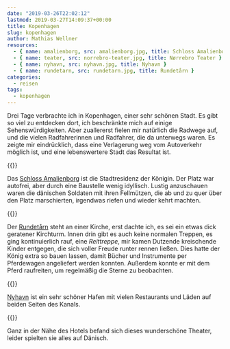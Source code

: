 ```yaml
---
date: "2019-03-26T22:02:12"
lastmod: 2019-03-27T14:09:37+00:00
title: Kopenhagen
slug: kopenhagen
author: Mathias Wellner
resources:
  - { name: amalienborg, src: amalienborg.jpg, title: Schloss Amalienborg }
  - { name: teater, src: norrebro-teater.jpg, title: Nørrebro Teater }
  - { name: nyhavn, src: nyhavn.jpg, title: Nyhavn }
  - { name: rundetarn, src: rundetarn.jpg, title: Rundetårn }
categories:
  - reisen
tags:
  - kopenhagen
---
```

Drei Tage verbrachte ich in Kopenhagen, einer sehr schönen Stadt. Es gibt so viel zu entdecken dort, ich beschränkte mich auf einige Sehenswürdigkeiten. Aber zuallererst fielen mir natürlich die Radwege auf, und die vielen Radfahrerinnen und Radfahrer, die da unterwegs waren. Es zeigte mir eindrücklich, dass eine Verlagerung weg vom Autoverkehr möglich ist, und eine lebenswertere Stadt das Resultat ist. 
<!--more-->

{{<responsive-image name="amalienborg" class="wide">}}

Das [Schloss Amalienborg](https://de.wikipedia.org/wiki/Schloss_Amalienborg) ist die Stadtresidenz der Königin. Der Platz war autofrei, aber durch eine Baustelle wenig idyllisch. Lustig anzuschauen waren die dänischen Soldaten mit ihren Fellmützen, die ab und zu quer über den Platz marschierten, irgendwas riefen und wieder kehrt machten. 

{{<responsive-image name="rundetarn">}}

Der [Rundetårn](https://de.wikipedia.org/wiki/Rundet%C3%A5rn) steht an einer Kirche, erst dachte ich, es sei ein etwas dick geratener Kirchturm. Innen drin gibt es auch keine normalen Treppen, es ging kontinuierlich rauf, eine _Reittreppe_, mir kamen Dutzende kreischende Kinder entgegen, die sich voller Freude runter rennen ließen. Dies hatte der König extra so bauen lassen, damit Bücher und Instrumente per Pferdewagen angeliefert werden konnten. Außerdem konnte er mit dem Pferd raufreiten, um regelmäßig die Sterne zu beobachten. 

{{<responsive-image name="nyhavn">}}

[Nyhavn](https://de.wikipedia.org/wiki/Nyhavn) ist ein sehr schöner Hafen mit vielen Restaurants und Läden auf beiden Seiten des Kanals. 

{{<responsive-image name="teater">}}

Ganz in der Nähe des Hotels befand sich dieses wunderschöne Theater, leider spielten sie alles auf Dänisch. 